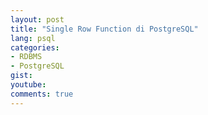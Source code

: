 ```yaml
---
layout: post
title: "Single Row Function di PostgreSQL"
lang: psql
categories:
- RDBMS
- PostgreSQL
gist: 
youtube: 
comments: true
---
```


